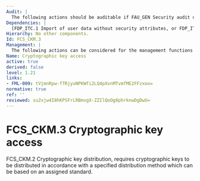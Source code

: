 ```yaml
---
Audit: |
  The following actions should be auditable if FAU_GEN Security audit data generation is included in the PP, PP-Module, functional package or ST: a) minimal: Success and failure of the activity; b) basic: The object attribute(s), and object value(s) excluding any sensitive information.
Dependencies: |
  [FDP_ITC.1 Import of user data without security attributes, or FDP_ITC.2 Import of user data with security attributes, or FCS_CKM.1 Cryptographic key generation or FCS_CKM.5 Cryptographic key derivation]
Hierarchy: No other components.
Id: FCS_CKM.3
Management: |
  The following actions can be considered for the management functions in FMT: a) there are no management activities foreseen.
Name: Cryptographic key access
active: true
derived: false
level: 1.21
links:
- FML-009: tVjmnRpw-fTRjyuNPKWfi2LQ4pXvnMTvmfME2FFzxoo=
normative: true
ref: ''
reviewed: su2xjw4I8hKPSFrLRBmvgX-ZZIlQoOg8phrknwDgDwU=
---
```


# FCS_CKM.3 Cryptographic key access

FCS_CKM.2 Cryptographic key distribution, requires cryptographic keys to be distributed in accordance with a specified distribution method which can be based on an assigned standard.